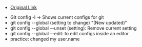 * [Original Link](https://www.youtube.com/watch?v=NWnWIpoFVyU&list=PLDoPjvoNmBAw4eOj58MZPakHjaO3frVMF&index=7)
- Git config -l  -> Shows current configs for git
- git config --global (setting to change) "(New updated)"
- git config --global --unset (setting): Remove current setting
- git config --global --edit: to edit configs inside an editor
- practice: changed my user.name 